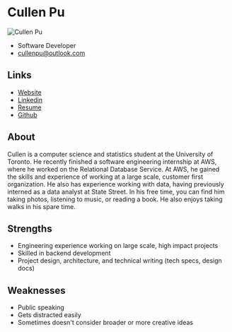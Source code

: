 # Cullen Pu

![Cullen Pu](./cullen_pu.jpg)

- Software Developer
- cullenpu@outlook.com

## Links

- [Website](https://cullenpu.com)
- [Linkedin](https://linkedin.com/in/cullenpu)
- [Resume](https://drive.google.com/file/d/1ACOj-AIfpb-f0pXT0Wjdv7h5HczYNfZI/view?usp=sharing)
- [Github](https://github.com/cullenpu)

## About

Cullen is a computer science and statistics student at the University of Toronto. He recently finished a software engineering internship at AWS, where he worked on the Relational Database Service. At AWS, he gained the skills and experience of working at a large scale, customer first organization. He also has experience working with data, having previously interned as a data analyst at State Street. In his free time, you can find him taking photos, listening to music, or reading a book. He also enjoys taking walks in his spare time.

## Strengths

- Engineering experience working on large scale, high impact projects
- Skilled in backend development
- Project design, architecture, and technical writing (tech specs, design docs)

## Weaknesses

- Public speaking
- Gets distracted easily
- Sometimes doesn't consider broader or more creative ideas
